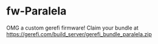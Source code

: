 # fw-Paralela

OMG a custom gerefi firmware! Claim your bundle at https://gerefi.com/build_server/gerefi_bundle_paralela.zip

